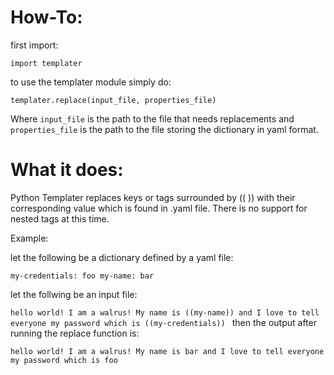 How-To:
=====

first import:

`import templater`

to use the templater module simply do:

`templater.replace(input_file, properties_file)`

Where `input_file` is the path to the file that needs replacements and `properties_file` is the path to the file storing the dictionary in yaml format.

What it does:
=============

Python Templater replaces keys or tags surrounded by (( )) with their corresponding value which is found in .yaml file. There is no support for nested tags at this time.

Example:

let the following be a dictionary defined by a yaml file:

`my-credentials: foo
my-name: bar`

let the follwing be an input file:

`hello world!
I am a walrus!
My name is ((my-name)) and I love to tell everyone my password which is ((my-credentials))
`
then the output after running the replace function is:

`hello world!
I am a walrus!
My name is bar and I love to tell everyone my password which is foo`
